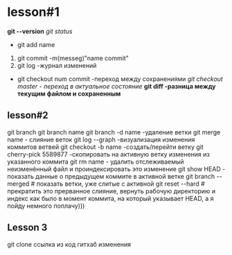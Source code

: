 # lesson#1

**git --version**
*git status*
* git add name
1. git commit -m(messeg)"name commit"
2. git log -журнал изменений
+ git checkout num commit -переход между сохранениями
_git checkout master - переход в актуальное состояние_
__git diff -разница между текущим файлом и сохраненным__

## lesson#2
git branch
git branch name
git branch -d name -удаление ветки
git merge name - слияние веток
git log --graph -визуализация изменения коммитов ветвей
git checkout -b name -создать/перейти ветку
git cherry-pick 5589877 -скопировать на активную ветку изменения из указанного коммита
git rm name - удалить отслеживаемый неизменённый файл и проиндексировать это изменение
git show HEAD - показать данные о предыдущем коммите в активной ветке
git branch --merged        # показать ветки, уже слитые с активной
git reset --hard  # прекратить это прерванное слияние, вернуть рабочую директорию и индекс как было в момент коммита, на который указывает HEAD, а я пойду немного поплачу)))

## Lesson 3 

git clone ссылка из код гитхаб
изменения

